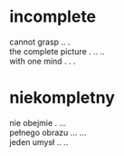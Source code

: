 # incomplete

cannot grasp .. .  
the complete picture . .. ..  
with one mind . . .  

# niekompletny

nie obejmie . ...  
pełnego obrazu ... ...  
jeden umysł .. ..  